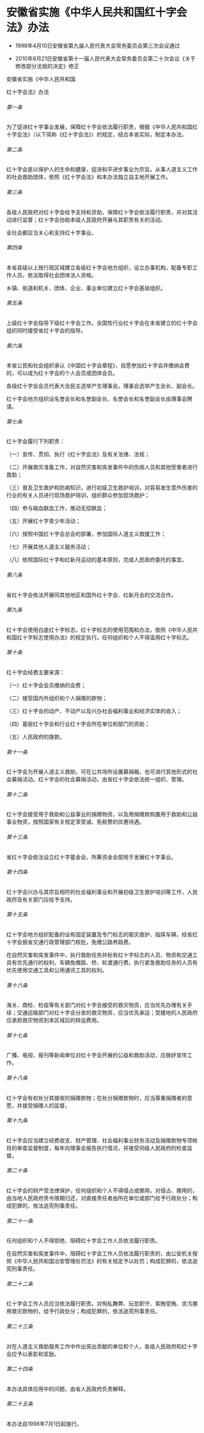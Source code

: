 # 安徽省实施《中华人民共和国红十字会法》办法

- 1998年4月10日安徽省第九届人民代表大会常务委员会第三次会议通过

- 2010年8月21日安徽省第十一届人民代表大会常务委员会第二十次会议《关于修改部分法规的决定》修正

<!-- INFO END -->

安徽省实施《中华人民共和国

红十字会法》办法

###### 第一条

为了促进红十字事业发展，保障红十字会依法履行职责，根据《中华人民共和国红十字会法》（以下简称《红十字会法》）的规定，结合本省实际，制定本办法。

###### 第二条

红十字会是以保护人的生命和健康，促进和平进步事业为宗旨，从事人道主义工作的社会救助团体，依照《红十字会法》和本办法独立自主地开展工作。

###### 第三条

各级人民政府对红十字会给予支持和资助，保障红十字会依法履行职责，并对其活动进行监督；红十字会协助本级人民政府开展与其职责有关的活动。

全社会都应当关心和支持红十字事业。

###### 第四条

本省县级以上按行政区域建立各级红十字会地方组织，设立办事机构，配备专职工作人员，依法取得社会团体法人资格。

乡镇、街道和机关、团体、企业、事业单位建立红十字会基层组织。

###### 第五条

上级红十字会指导下级红十字会工作。全国性行业红十字会在本省建立的红十字会组织同时接受省红十字会的指导。

###### 第六条

本省公民和社会组织承认《中国红十字会章程》，自愿参加红十字会并缴纳会费的，可以成为红十字会的个人会员或团体会员。

各级红十字会会员代表大会民主选举产生理事会，理事会选举产生会长、副会长。

红十字会地方组织设名誉会长和名誉副会长，名誉会长和名誉副会长由理事会聘请。

###### 第七条

红十字会履行下列职责：

（一）宣传、贯彻、执行《红十字会法》及有关法律、法规；

（二）开展救灾准备工作，对自然灾害和突发事件中的伤病人员和其他受害者进行救助；

（三）普及卫生救护和防病知识，进行初级卫生救护培训，对容易发生意外伤害的行业的有关人员进行现场救护培训，组织群众参加现场救护；

（四）参与输血献血工作，推动无偿献血；

（五）开展红十字青少年活动；

（六）按照中国红十字会总会的部署，参加国际人道主义救援工作；

（七）开展其他人道主义服务活动；

（八）依照国际红十字和红新月运动的基本原则，完成人民政府委托的事宜。

###### 第八条

省红十字会依法开展同其他地区和国外红十字会、红新月会的交流合作。

###### 第九条

红十字会使用白底红十字标志。红十字标志的使用范围和办法，依照《中华人民共和国红十字标志使用办法》的规定执行。任何组织和个人不得滥用红十字标志。

###### 第十条

红十字会经费主要来源：

（一）红十字会会员缴纳的会费；

（二）接受国内外组织和个人捐赠的款物；

（三）红十字会的动产、不动产以及兴办社会福利事业和经济实体的收入；

（四）基层红十字会和行业红十字会所在单位和部门的资助；

（五）人民政府的拨款。

###### 第十一条

红十字会为开展人道主义救助，可在公共场所设置募捐箱，也可进行其他形式的社会募捐活动。红十字会的社会募捐活动，由省红十字会依法统一组织、管理。

###### 第十二条

红十字会接受用于救助和公益事业的捐赠物资，以及用捐赠款购置用于救助和公益事业物资，按照国家有关规定享受减、免税费的优惠待遇。

###### 第十三条

省红十字会依法设立红十字基金会，所筹资金全部用于发展红十字事业。

###### 第十四条

红十字会兴办与其宗旨相符的社会福利事业和开展初级卫生救护培训等工作，人民政府及有关部门应给予支持。

###### 第十五条

红十字会地方组织配备的设有固定装置及专门标志的赈灾救护、指挥车辆，经省红十字会报省交通行政管理部门核批，免缴公路养路费。

在自然灾害和突发事件中，执行救助任务并标有红十字标志的人员、物资和交通工具有优先通行的权利，车辆免缴路、桥、轮渡通行费。执行紧急救助任务的人员有优先使用交通工具和公用通讯工具的权利。

###### 第十六条

海关、商检、检疫等有关部门对红十字会接受的救灾物资，应当优先办理有关手续；交通运输部门对红十字会分发的救灾物资，应当优先承运；受援地的人民政府应承担救灾物资到本区域后的转运费用。

###### 第十七条

广播、电视、报刊等新闻单位对红十字会开展的公益和救助活动，应做好宣传工作。

###### 第十八条

红十字会有权处分其接收的捐赠款物；在处分捐赠款物时，应当尊重捐赠者的意愿，并接受捐赠人的监督。

###### 第十九条

红十字会应当建立经费收支、财产管理、社会福利事业财务活动及捐赠款物专项帐目的审查监督制度，每年向理事会报告执行情况，并接受同级人民政府的检查监督。

###### 第二十条

红十字会的财产受法律保护，任何组织和个人不得侵占或挪用。对侵占、挪用的，由当地人民政府责令限期归还，对直接责任者由所在单位或部门给予行政处分；构成犯罪的，依法追究刑事责任。

###### 第二十一条

任何组织和个人不得拒绝、阻碍红十字会工作人员依法履行职责。

在自然灾害和突发事件中，阻碍红十字会工作人员依法履行职责的，由公安机关按照《中华人民共和国治安管理处罚法》的有关规定予以处罚；构成犯罪的，依法追究刑事责任。

###### 第二十二条

红十字会工作人员应当依法履行职责。对徇私舞弊、玩忽职守、索贿受贿、贪污挪用救灾款物的，给予行政处分；构成犯罪的，依法追究刑事责任。

###### 第二十三条

对在人道主义救助服务工作中作出突出贡献的单位和个人，各级人民政府和红十字会应予以表彰和奖励。

###### 第二十四条

本办法具体应用中的问题，由省人民政府负责解释。

###### 第二十五条

本办法自1998年7月1日起施行。

